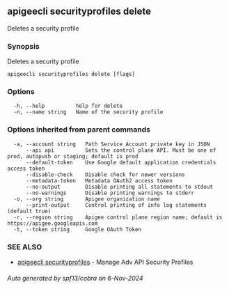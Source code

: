 ## apigeecli securityprofiles delete

Deletes a security profile

### Synopsis

Deletes a security profile

```
apigeecli securityprofiles delete [flags]
```

### Options

```
  -h, --help          help for delete
  -n, --name string   Name of the security profile
```

### Options inherited from parent commands

```
  -a, --account string   Path Service Account private key in JSON
      --api api          Sets the control plane API. Must be one of prod, autopush or staging; default is prod
      --default-token    Use Google default application credentials access token
      --disable-check    Disable check for newer versions
      --metadata-token   Metadata OAuth2 access token
      --no-output        Disable printing all statements to stdout
      --no-warnings      Disable printing warnings to stderr
  -o, --org string       Apigee organization name
      --print-output     Control printing of info log statements (default true)
  -r, --region string    Apigee control plane region name; default is https://apigee.googleapis.com
  -t, --token string     Google OAuth Token
```

### SEE ALSO

* [apigeecli securityprofiles](apigeecli_securityprofiles.md)	 - Manage Adv API Security Profiles

###### Auto generated by spf13/cobra on 6-Nov-2024
